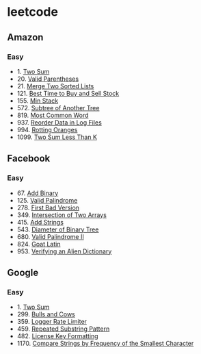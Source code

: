 # leetcode
## Amazon
### Easy
- 1\. [Two Sum](https://github.com/meng-z/leetcode/tree/master/1_two_sum)
- 20\. [Valid Parentheses](https://github.com/meng-z/leetcode/tree/master/20_valid_parentheses)
- 21\. [Merge Two Sorted Lists](https://github.com/meng-z/leetcode/tree/master/21_merge_two_sorted_lists)
- 121\. [Best Time to Buy and Sell Stock](https://github.com/meng-z/leetcode/tree/master/121_best_time_to_buy_and_sell_stock)
- 155\. [Min Stack](https://github.com/meng-z/leetcode/tree/master/155_min_stack)
- 572\. [Subtree of Another Tree](https://github.com/meng-z/leetcode/tree/master/572_subtree_of_another_tree)
- 819\. [Most Common Word](https://github.com/meng-z/leetcode/tree/master/819_most_common_word)
- 937\. [Reorder Data in Log Files](https://github.com/meng-z/leetcode/tree/master/937_reorder_data_in_log_files)
- 994\. [Rotting Oranges](https://github.com/meng-z/leetcode/tree/master/994_rotting_oranges)
- 1099\. [Two Sum Less Than K](https://github.com/meng-z/leetcode/tree/master/1099_two_sum_less_than_k)


## Facebook
### Easy
- 67\. [Add Binary](https://github.com/meng-z/leetcode/tree/master/67_add_binary)
- 125\. [Valid Palindrome](https://github.com/meng-z/leetcode/tree/master/125_valid_palindrome)
- 278\. [First Bad Version](https://github.com/meng-z/leetcode/tree/master/278_first_bad_version)
- 349\. [Intersection of Two Arrays](https://github.com/meng-z/leetcode/tree/master/349_intersection_of_two_arrays)
- 415\. [Add Strings](https://github.com/meng-z/leetcode/tree/master/415_add_strings)
- 543\. [Diameter of Binary Tree]()
- 680\. [Valid Palindrome II]()
- 824\. [Goat Latin]()
- 953\. [Verifying an Alien Dictionary]()

## Google
### Easy
- 1\. [Two Sum](https://github.com/meng-z/leetcode/tree/master/1_two_sum)
- 299\. [Bulls and Cows]()
- 359\. [Logger Rate Limiter]()
- 459\. [Repeated Substring Pattern]()
- 482\. [License Key Formatting]()
- 1170\. [Compare Strings by Frequency of the Smallest Character]()
